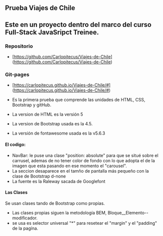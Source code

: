 ## Prueba Viajes de Chile
## Este en un proyecto dentro del marco del curso Full-Stack JavaSripct Treinee.

### Repositorio
- [https://github.com/Carlopitecus/Viajes-de-Chile] (https://github.com/Carlopitecus/Viajes-de-Chile)

### Git-pages
- [https://carlopitecus.github.io/Viajes-de-Chile/#] (https://carlopitecus.github.io/Viajes-de-Chile/#)


- Es la primera prueba que comprende las unidades de HTML, CSS, Bootstrap y gitHub.
- La version de HTML es la versión 5
- La version de Bootstrap usada es la 4.5.
- La versión de fontawesome usada es la v5.6.3

#### El codigo:
- NavBar: le puse una clase "position: absolute" para que se situé sobre el carrusel, ademas de no tener color de fondo con lo que adopta el de la imagen que esta pasando en ese momento el "carousel".
- La seccion desaparece en el tamño de pantalla más pequeño con la clase de Bootstrap d-none
- La fuente es la Raleway sacada de Googlefont

#### Las Clases
Se usan clases tando de Bootstrap como propias.
- Las clases propias siguen la metodología BEM, Bloque__Elemento--modificador.
- se usa es selector universal "*" para resetear el "margin" y el "padding" de la pagína.




